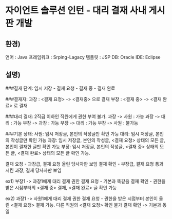 자이언트 솔루션 인턴 - 대리 결재 사내 게시판 개발
==========================

환경)
------
언어 : Java
프레임워크 : Srping-Lagacy
템플릿 : JSP
DB: Oracle
IDE: Eclipse

설명)
-------
###결재 단계:
임시 저장 - 결재 요청 - 결재 중 - 결재 완료

###결재자:
과장 : <결재 요청> -> <결재중> 으로 결재
부장 : <결재 중> -> <결재 완료> 로 결재

###대리 결재:
2직급 이하인 직원에게 권한 부여 불가.
과장 -> 사원 : 가능
과장 -> 대리 : 가능
부장 -> 과장 : 가능
부장 -> 대리 : 가능
부장 -> 사원 : 불가능


###기본 상태:
사원: 임시 저장글, 본인의 작성글만 확인 가능
대리: 임시 저장글, 본인의 작성글만 확인 가능
과장: 임시 저장글, 본인의 작성글, <결재 요청> 상태의 모든 글, 본인이 결재한 글만 확인 가능
부장: 임시 저장글, 본인의 작성글, <결재 중> 상태의 모든 글, <결재 완료> 상태의 모든 글 확인 가능.

결재 요청 - 과장급, 결재 요청 올린 당사자만 보임
결재 확인 - 부장급, 결재 요청 통과시킨 과장, 결재 당사자만 보임

ex1) 부장1 -> 과장1에게 대리 결재 권한
결재 요청 - 기본과 똑같음
결재 확인 - 권한을 받은 시점부터의 <결재 중> 결재, <결재 완료> 글 확인 가능

ex2) 과장1 -> 사원1에게 대리 결재 권한
결재 요청 - 권한을 받은 시점부터 본인이 올린 <결재 요청> 결재 가능. 다른 직원의 <결재 요청> 확인 불가
결재 확인 -> 기본과 동일
